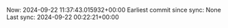 Now: 2024-09-22 11:37:43.015932+00:00 Earliest commit since sync: None Last sync: 2024-09-22 00:22:21+00:00
